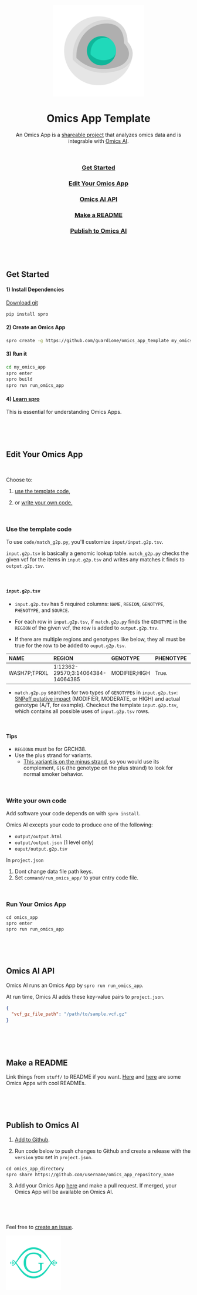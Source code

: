 <div align="center">
  <img src="stuff/omics_apps_logo.png" width="250">
</div>

<h1 align="center">Omics App Template</h1>

<p align="center">An Omics App is a <a href="https://github.com/KwatME/spro">shareable project</a> that analyzes omics data and is integrable with <a href="https://guardiome.com">Omics AI</a>.</p>

<br>

<h3 align="center"><a href="#get_started">Get Started</a></h3>

<h3 align="center"><a href="#edit_your_omics_app">Edit Your Omics App</a></h3>

<h3 align="center"><a href="#omics_ai_api">Omics AI API</a></h3>

<h3 align="center"><a href="#make_a_readme">Make a README</a></h3>

<h3 align="center"><a href="#publish_to_omics_ai">Publish to Omics AI</a></h3>

<br>
<br>
<br>
<p id="get_started"></p>

## Get Started

#### 1) Install Dependencies

[Download git](https://git-scm.com/downloads)

```bash
pip install spro
```

#### 2) Create an Omics App

```bash
spro create -g https://github.com/guardiome/omics_app_template my_omics_app
```

#### 3) Run it

```bash
cd my_omics_app
spro enter
spro build
spro run run_omics_app
```

#### 4) [Learn spro](https://github.com/kwatme/spro)

This is essential for understanding Omics Apps.

<br>
<br>
<br>
<p id="edit_your_omics_app"></p>

## Edit Your Omics App

<br>

Choose to:

1) [use the template code](#use-the-template-code),

2) or [write your own code.](#write-your-own-code)

<br>

### Use the template code

To use `code/match_g2p.py`, you'll customize `input/input.g2p.tsv`.

`input.g2p.tsv` is basically a genomic lookup table. `match_g2p.py` checks the given vcf for the items in `input.g2p.tsv` and writes any matches it finds to `output.g2p.tsv`.

<br>

#### `input.g2p.tsv`

- `input.g2p.tsv` has 5 required columns: `NAME`, `REGION`, `GENOTYPE`, `PHENOTYPE`, and `SOURCE`.

- For each row in `input.g2p.tsv`, if `match.g2p.py` finds the `GENOTYPE` in the `REGION` of the given vcf, the row is added to `output.g2p.tsv`.


- If there are multiple regions and genotypes like below, they all must be true for the row to be added to `ouput.g2p.tsv`.


| NAME                  | REGION                               | GENOTYPE      | PHENOTYPE | SOURCE  |
| :-------------------- | :----------------------------------- | :------------ | :-------- | :------ |
| WASH7P;TPRXL          | 1:12362-29570;3:14064384-14064385    | MODIFIER;HIGH | True.     | Source. |


- `match.g2p.py` searches for two types of `GENOTYPE`s in `input.g2p.tsv`: [SNPeff putative impact](http://snpeff.sourceforge.net/SnpEff_manual.html) (MODIFIER, MODERATE, or HIGH) and actual genotype (A/T, for example). Checkout the template `input.g2p.tsv`, which  contains all possible uses of `input.g2p.tsv` rows.

<br>

#### Tips
* `REGION`s must be for GRCH38.
* Use the plus strand for variants.
  * [This variant is on the minus strand](https://www.snpedia.com/index.php/Rs1051730), so you would use its complement, `G|G` (the genotype on the plus strand) to look for normal smoker behavior.

<br>

### Write your own code

Add software your code depends on with `spro install`.

Omics AI excepts your code to produce one of the following:

- `output/output.html`
- `output/output.json` (1 level only)
- `ouput/output.g2p.tsv`

In `project.json`

  1. Dont change data file path keys.
  2. Set `command/run_omics_app/` to your entry code file.

<br>

### Run Your Omics App

```
cd omics_app
spro enter
spro run run_omics_app
```

<br>
<br>
<br>
<p id="omics_ai_api"></p>

## Omics AI API

Omics AI runs an Omics App by `spro run run_omics_app`.

At run time, Omics AI adds these key-value pairs to `project.json`.

```json
{
  "vcf_gz_file_path": "/path/to/sample.vcf.gz"
}
```

<br>
<br>
<br>
<p id="make_a_readme"></p>

## Make a README

Link things from `stuff/` to README if you want. [Here](https://github.com/kwatme/muscle_type) and [here](https://github.com/yaseenkady/alcohol-skin-flush) are some Omics Apps with cool READMEs.


<br>
<br>
<br>
<p id="publish_to_omics_ai"></p>

## Publish to Omics AI

1) [Add to Github](https://help.github.com/articles/adding-an-existing-project-to-github-using-the-command-line/).

2) Run code below to push changes to Github and create a release with the `version` you set in `project.json`.

```
cd omics_app_directory
spro share https://github.com/username/omics_app_repository_name
```

3) Add your Omics App [here](https://github.com/Guardiome/omics_apps_for_omics_ai/blob/master/omics_apps_for_omics_ai.yaml) and make a pull request. If merged, your Omics App will be available on Omics AI.

<br>
<br>
<br>

Feel free to [create an issue](https://github.com/Guardiome/omics_app_template/issues/new).

<img src="stuff/guardiome_logo.png" width="150" height="150">
